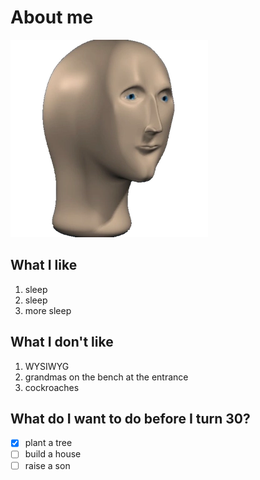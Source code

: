 # About me

![](/pics/me.png)

## What I like
1) sleep
2) sleep
3) more sleep

## What I don't like
1) WYSIWYG
2) grandmas on the bench at the entrance
3) cockroaches
	
## What do I want to do before I turn 30?

- [x] plant a tree
- [ ] build a house
- [ ] raise a son
